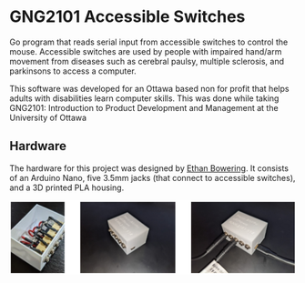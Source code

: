 # GNG2101 Accessible Switches

Go program that reads serial input from accessible switches to control the mouse.
Accessible switches are used by people with impaired hand/arm movement from diseases such as cerebral paulsy, multiple sclerosis, and parkinsons to access a computer.

This software was developed for an Ottawa based non for profit that helps adults with disabilities learn computer skills. This was done while taking GNG2101: Introduction to Product Development and Management at the University of Ottawa

## Hardware

The hardware for this project was designed by [Ethan Bowering](https://github.com/ethanbowering24). It consists of an Arduino Nano, five 3.5mm jacks (that connect to accessible switches), and a 3D printed PLA housing.

![hardware](screenshots/hardware.PNG)